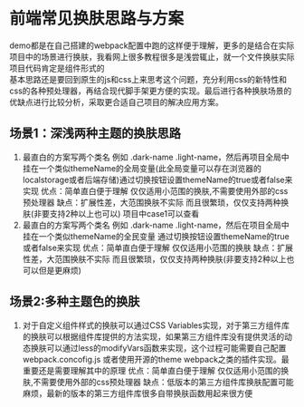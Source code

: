

# 前端常见换肤思路与方案
demo都是在自己搭建的webpack配置中跑的这样便于理解，更多的是结合在实际项目中的场景进行换肤，我看网上很多教程很多是浅尝辄止，就一个文件换肤实际项目代码肯定是组件形式的  
基本思路还是要回到原生的js和css上来思考这个问题，充分利用css的新特性和css的各种预处理器，再结合现代脚手架更方便的实现。最后进行各种换肤场景的优缺点进行比较分析，采取更合适自己项目的解决应用方案。

## 场景1：深浅两种主题的换肤思路
1. 最直白的方案写两个类名 例如 .dark-name .light-name，然后再项目全局中挂在一个类似themeName的全局变量(此全局变量可以存在浏览器的localstorage或者后端存储)通过切换按钮设置themeName的true或者false来实现
优点：简单直白便于理解 仅仅适用小范围的换肤,不需要使用外部的css预处理器
缺点：扩展性差，大范围换肤不实际 而且很繁琐，仅仅支持两种换肤(非要支持2种以上也可以)
项目中case1可以查看
2. 最直白的方案写两个类名 例如 .dark-name .light-name，然后在项目全局中挂在一个类似themeName的全民变量 通过切换按钮设置themeName的true或者false来实现
优点：简单直白便于理解 仅仅适用小范围的换肤 
缺点：扩展性差，大范围换肤不实际 而且很繁琐，仅仅支持两种换肤(非要支持2种以上也可以但是更麻烦)

## 场景2:多种主题色的换肤
1. 对于自定义组件样式的换肤可以通过CSS Variables实现，对于第三方组件库的换肤可以根据组件库提供的方法实现，如果第三方组件库没有提供灵活的动态换肤可以通过less的modifyVars函数来实现，这个过程可能需要自己配置webpack.concofig.js 或者使用开源的theme webpack之类的插件实现。最重要还是需要理解其中的原理
优点：简单直白便于理解 仅仅适用小范围的换肤,不需要使用外部的css预处理器
缺点：低版本的第三方组件库换肤配置可能麻烦，最新的版本的第三方组件库很多自带换肤函数用起来很方便




